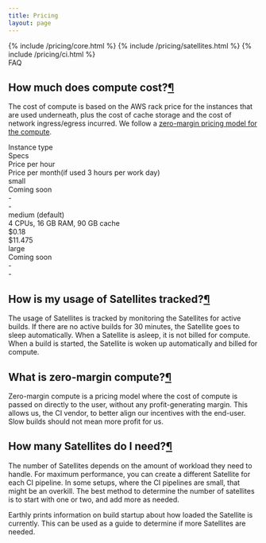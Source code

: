 ```yaml
---
title: Pricing
layout: page
---
```


<link rel="stylesheet" href="/assets/css/subpage.css">

<div class="grid grid-cols-1 gap-2 lg:grid-cols-3 mb-12">
  {% include /pricing/core.html  %}
  {% include /pricing/satellites.html  %}
  {% include /pricing/ci.html  %}
</div>

<div class="text-3xl font-semibold mt-10" id="compute"> FAQ</div>

<h2 class="text-2xl font-semibold mb-5 mt-10" id="compute">How much does compute cost?<span class="hide"><a href="#compute">¶</a></span></h2>

The cost of compute is based on the AWS rack price for the instances that are used underneath, plus the cost of cache storage and the cost of network ingress/egress incurred. We follow a [zero-margin pricing model for the compute](#zero-margin-compute).

<div class="grid grid-cols-4">
<div class="font-semibold text-xl border-b flex">Instance type</div>
<div class="font-semibold text-xl border-b flex">Specs </div>
<div class="font-semibold text-xl border-b flex">Price per hour</div>
<div class="font-semibold text-xl border-b flex"><div>Price per month<span class="text-sm font-normal block text-gray-600">(if used 3 hours per work day)</span></div> </div>
</div>

<div class="grid grid-cols-4 border-b">
<div class="py-4"><span class="font-semibold">small</span></div>
<div class="py-4">Coming soon</div>
<div class="py-4">-</div>
<div class="py-4">-</div>
</div>

<div class="grid grid-cols-4 border-b">
<div class="py-4"><span class="font-semibold">medium</span> (default)</div>
<div class="py-4">4 CPUs, 16 GB RAM, 90 GB cache</div>
<div class="py-4">$0.18</div>
<div class="py-4">$11.475</div>
</div>

<div class="grid grid-cols-4">
<div class="py-4"><span class="font-semibold">large</span></div>
<div class="py-4">Coming soon</div>
<div class="py-4">-</div>
<div class="py-4">-</div>
</div>

<h2 class="text-2xl font-semibold mb-5 mt-20" id="usage-tracked">How is my usage of Satellites tracked?<span class="hide"><a href="#usage-tracked">¶</a></span></h2>

The usage of Satellites is tracked by monitoring the Satellites for active builds. If there are no active builds for 30 minutes, the Satellite goes to sleep automatically. When a Satellite is asleep, it is not billed for compute. When a build is started, the Satellite is woken up automatically and billed for compute.

<h2 class="text-2xl font-semibold mb-5 mt-20" id="zero-margin-compute">What is zero-margin compute?<span class="hide"><a href="#zero-margin-compute">¶</a></span></h2>

Zero-margin compute is a pricing model where the cost of compute is passed on directly to the user, without any profit-generating margin. This allows us, the CI vendor, to better align our incentives with the end-user. Slow builds should not mean more profit for us.

<h2 class="text-2xl font-semibold mb-5 mt-20" id="how-many-satellites">How many Satellites do I need?<span class="hide"><a href="#how-many-satellites">¶</a></span></h2>

The number of Satellites depends on the amount of workload they need to handle. For maximum performance, you can create a different Satellite for each CI pipeline. In some setups, where the CI pipelines are small, that might be an overkill. The best method to determine the number of satellites is to start with one or two, and add more as needed.

Earthly prints information on build startup about how loaded the Satellite is currently. This can be used as a guide to determine if more Satellites are needed.
